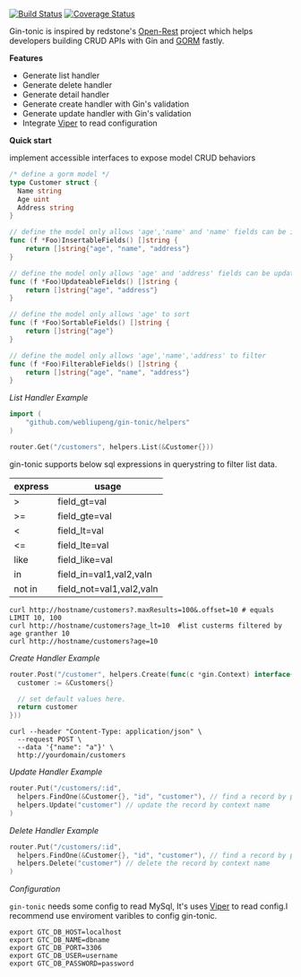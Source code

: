 [![Build Status](https://travis-ci.org/webliupeng/gin-tonic.svg?branch=master)](https://travis-ci.org/webliupeng/gin-tonic) [![Coverage Status](https://coveralls.io/repos/github/webliupeng/gin-tonic/badge.svg?branch=master)](https://coveralls.io/github/webliupeng/gin-tonic?branch=master)

Gin-tonic is inspired by redstone's [Open-Rest](https://github.com/open-node/open-rest) project which helps developers building CRUD APIs with Gin and [GORM](https://github.com/jinzhu/gorm) fastly. 

**Features**
- Generate list handler
- Generate delete handler
- Generate detail handler 
- Generate create handler with Gin's validation
- Generate update handler with Gin's validation
- Integrate [Viper](https://github.com/spf13/viper) to read configuration

**Quick start**

implement accessible interfaces to expose model CRUD behaviors
```go
/* define a gorm model */
type Customer struct {
  Name string
  Age uint
  Address string
}

// define the model only allows 'age','name' and 'name' fields can be insert
func (f *Foo)InsertableFields() []string {
	return []string{"age", "name", "address"}
}

// define the model only allows 'age' and 'address' fields can be update.
func (f *Foo)UpdateableFields() []string {
	return []string{"age", "address"}
}

// define the model only allows 'age' to sort
func (f *Foo)SortableFields() []string {
	return []string{"age"}
}

// define the model only allows 'age','name','address' to filter
func (f *Foo)FilterableFields() []string {
	return []string{"age", "name", "address"}
}
```

*List Handler Example*
```go
import (
	"github.com/webliupeng/gin-tonic/helpers"
)

router.Get("/customers", helpers.List(&Customer{}))
```

 gin-tonic supports below sql expressions in querystring to filter list data.

| express | usage                    |
| ------- | ------------------------ |
| >       | field_gt=val             |
| >=      | field_gte=val            |   
| <       | field_lt=val             |
| <=      | field_lte=val            |
| like    | field_like=val           |
| in      | field_in=val1,val2,valn  |
| not in  | field_not=val1,val2,valn |


```shell
curl http://hostname/customers?.maxResults=100&.offset=10 # equals LIMIT 10, 100
curl http://hostname/customers?age_lt=10  #list custerms filtered by age granther 10
curl http://hostname/customers?age=10
```
*Create Handler Example*

```go
router.Post("/customer", helpers.Create(func(c *gin.Context) interface{} {
  customer := &Customers{}

  // set default values here.
  return customer
}))
```

```shell
curl --header "Content-Type: application/json" \
  --request POST \
  --data '{"name": "a"}' \
  http://yourdomain/customers

```
*Update Handler Example*

```go
router.Put("/customers/:id", 
  helpers.FindOne(&Customer{}, "id", "customer"), // find a record by params 'id' and store the result to gin's Context
  helpers.Update("customer") // update the record by context name 
)
```

*Delete Handler Example* 
```go
router.Put("/customers/:id", 
  helpers.FindOne(&Customer{}, "id", "customer"), // find a record by params 'id' and store the result to gin's Context
  helpers.Delete("customer") // delete the record by context name 
)

```

*Configuration*

`gin-tonic` needs some config to read MySql, It's uses [Viper](https://github.com/spf13/viper) to read config.I recommend use enviroment varibles to config gin-tonic.

```shell
export GTC_DB_HOST=localhost
export GTC_DB_NAME=dbname
export GTC_DB_PORT=3306
export GTC_DB_USER=username
export GTC_DB_PASSWORD=password
```
